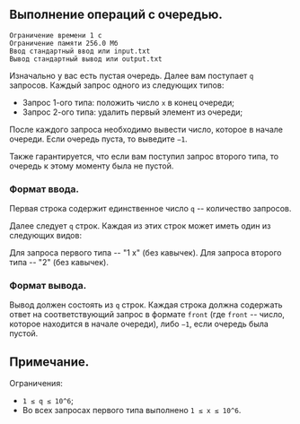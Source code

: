 ## Выполнение операций с очередью.

```
Ограничение времени 1 с
Ограничение памяти 256.0 Мб
Ввод стандартный ввод или input.txt
Вывод стандартный вывод или output.txt
```

Изначально у вас есть пустая очередь. Далее вам поступает `q` запросов. Каждый запрос одного из следующих типов:

- Запрос 1-ого типа: положить число `x` в конец очереди;
- Запрос 2-ого типа: удалить первый элемент из очереди;

После каждого запроса необходимо вывести число, которое в начале очереди. Если очередь пуста, то выведите `−1`.

Также гарантируется, что если вам поступил запрос второго типа, то очередь к этому моменту была не пустой.

### Формат ввода.
Первая строка содержит единственное число `q` -- количество запросов.

Далее следует `q` строк. Каждая из этих строк может иметь один из следующих видов:

Для запроса первого типа -- "1 x" (без кавычек).
Для запроса второго типа -- "2" (без кавычек).

### Формат вывода.
Вывод должен состоять из `q` строк. Каждая строка должна содержать ответ на соответствующий запрос в формате `front` (где
`front` -- число, которое находится в начале очереди), либо `−1`, если очередь была пустой.

## Примечание.
Ограничения:
- `1 ≤ q ≤ 10^6`;
- Во всех запросах первого типа выполнено `1 ≤ x ≤ 10^6`.